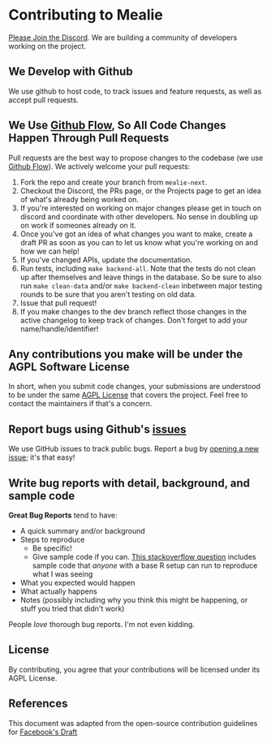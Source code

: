 # Contributing to Mealie

[Please Join the Discord](https://discord.gg/QuStdQGSGK). We are building a community of developers working on the project.

## We Develop with Github
We use github to host code, to track issues and feature requests, as well as accept pull requests.

## We Use [Github Flow](https://guides.github.com/introduction/flow/index.html), So All Code Changes Happen Through Pull Requests
Pull requests are the best way to propose changes to the codebase (we use [Github Flow](https://guides.github.com/introduction/flow/index.html)). We actively welcome your pull requests:

1. Fork the repo and create your branch from `mealie-next`.
2. Checkout the Discord, the PRs page, or the Projects page to get an idea of what's already being worked on.
3. If you're interested on working on major changes please get in touch on discord and coordinate with other developers. No sense in doubling up on work if someones already on it.
4. Once you've got an idea of what changes you want to make, create a draft PR as soon as you can to let us know what you're working on and how we can help!
5. If you've changed APIs, update the documentation.
6. Run tests, including `make backend-all`. Note that the tests do not clean up after themselves and leave things in the database. So be sure to also run `make clean-data` and/or `make backend-clean` inbetween major testing rounds to be sure that you aren't testing on old data.
6. Issue that pull request!
7. If you make changes to the dev branch reflect those changes in the active changelog to keep track of changes. Don't forget to add your name/handle/identifier!

## Any contributions you make will be under the AGPL Software License
In short, when you submit code changes, your submissions are understood to be under the same [AGPL License](https://choosealicense.com/licenses/agpl-3.0/) that covers the project. Feel free to contact the maintainers if that's a concern.

## Report bugs using Github's [issues](https://github.com/hay-kot/mealie/issues)
We use GitHub issues to track public bugs. Report a bug by [opening a new issue](https://github.com/hay-kot/mealie/issues/new); it's that easy!

## Write bug reports with detail, background, and sample code
**Great Bug Reports** tend to have:

- A quick summary and/or background
- Steps to reproduce
  - Be specific!
  - Give sample code if you can. [This stackoverflow question](http://stackoverflow.com/q/12488905/180626) includes sample code that *anyone* with a base R setup can run to reproduce what I was seeing
- What you expected would happen
- What actually happens
- Notes (possibly including why you think this might be happening, or stuff you tried that didn't work)

People *love* thorough bug reports. I'm not even kidding.


## License
By contributing, you agree that your contributions will be licensed under its AGPL License.

## References
This document was adapted from the open-source contribution guidelines for [Facebook's Draft](https://github.com/facebook/draft-js/blob/a9316a723f9e918afde44dea68b5f9f39b7d9b00/CONTRIBUTING.md)
